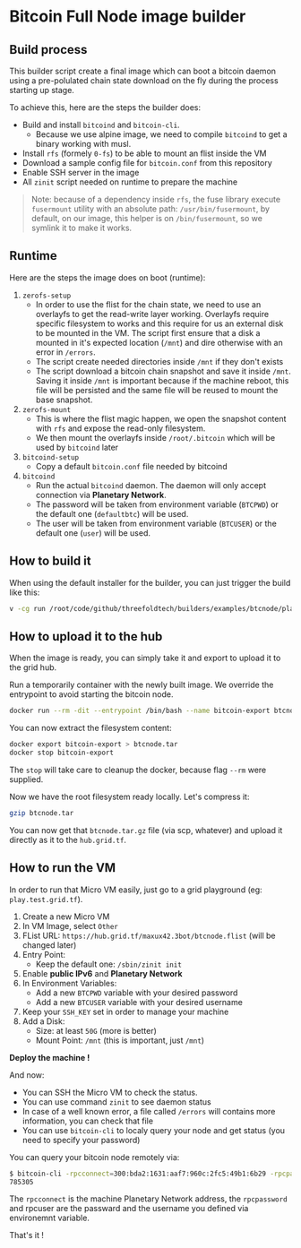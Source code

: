 # Bitcoin Full Node image builder

## Build process

This builder script create a final image which can boot a bitcoin daemon using a pre-polulated chain state
download on the fly during the process starting up stage.

To achieve this, here are the steps the builder does:
- Build and install `bitcoind` and `bitcoin-cli`.
  - Because we use alpine image, we need to compile `bitcoind` to get a binary working with musl.
- Install `rfs` (formely `0-fs`) to be able to mount an flist inside the VM
- Download a sample config file for `bitcoin.conf` from this repository
- Enable SSH server in the image
- All `zinit` script needed on runtime to prepare the machine

> Note: because of a dependency inside `rfs`, the fuse library execute `fusermount` utility with an absolute
path: `/usr/bin/fusermount`, by default, on our image, this helper is on `/bin/fusermount`, so we symlink it to make it works.

## Runtime

Here are the steps the image does on boot (runtime):

1. `zerofs-setup`
    - In order to use the flist for the chain state, we need to use an overlayfs to get the read-write layer working.
      Overlayfs require specific filesystem to works and this require for us an external disk to be mounted in the VM. The script
      first ensure that a disk a mounted in it's expected location (`/mnt`) and dire otherwise with an error in `/errors`.
    - The script create needed directories inside `/mnt` if they don't exists
    - The script download a bitcoin chain snapshot and save it inside `/mnt`. Saving it inside `/mnt` is important because
      if the machine reboot, this file will be persisted and the same file will be reused to mount the base snapshot.
2. `zerofs-mount`
    - This is where the flist magic happen, we open the snapshot content with `rfs` and expose the read-only filesystem.
    - We then mount the overlayfs inside `/root/.bitcoin` which will be used by `bitcoind` later
3. `bitcoind-setup`
    - Copy a default `bitcoin.conf` file needed by bitcoind
4. `bitcoind`
    - Run the actual `bitcoind` daemon. The daemon will only accept connection via **Planetary Network**.
    - The password will be taken from environment variable (`BTCPWD`) or the default one (`defaultbtc`) will be used.
    - The user will be taken from environment variable (`BTCUSER`) or the default one (`user`) will be used.

## How to build it

When using the default installer for the builder, you can just trigger the build like this:
```sh
v -cg run /root/code/github/threefoldtech/builders/examples/btcnode/play_btcnode.v
```

## How to upload it to the hub

When the image is ready, you can simply take it and export to upload it to the grid hub.

Run a temporarily container with the newly built image. We override the entrypoint to avoid starting the bitcoin node.
```sh
docker run --rm -dit --entrypoint /bin/bash --name bitcoin-export btcnode
```

You can now extract the filesystem content:
```sh
docker export bitcoin-export > btcnode.tar
docker stop bitcoin-export
```

The `stop` will take care to cleanup the docker, because flag `--rm` were supplied.

Now we have the root filesystem ready locally. Let's compress it:
```sh
gzip btcnode.tar
```

You can now get that `btcnode.tar.gz` file (via scp, whatever) and upload it directly as it to the `hub.grid.tf`.

## How to run the VM

In order to run that Micro VM easily, just go to a grid playground (eg: `play.test.grid.tf`).

1. Create a new Micro VM
2. In VM Image, select `Other`
3. FList URL: `https://hub.grid.tf/maxux42.3bot/btcnode.flist` (will be changed later)
4. Entry Point:
    - Keep the default one: `/sbin/zinit init`
5. Enable **public IPv6** and **Planetary Network**
6. In Environment Variables:
    - Add a new `BTCPWD` variable with your desired password
    - Add a new `BTCUSER` variable with your desired username
7. Keep your `SSH_KEY` set in order to manage your machine
8. Add a Disk:
    - Size: at least `50G` (more is better)
    - Mount Point: `/mnt` (this is important, just `/mnt`)

**Deploy the machine !**

And now:
- You can SSH the Micro VM to check the status.
- You can use command `zinit` to see daemon status
- In case of a well known error, a file called `/errors` will contains more information, you can check that file
- You can use `bitcoin-cli` to localy query your node and get status (you need to specify your password)

You can query your bitcoin node remotely via:
```sh
$ bitcoin-cli -rpcconnect=300:bda2:1631:aaf7:960c:2fc5:49b1:6b29 -rpcpassword=custompwd getblockscount -rpcuser=customuser
785305
```

The `rpcconnect` is the machine Planetary Network address, the `rpcpassword` and rpcuser are the passward and the username you defined via environemnt variable.

That's it !
